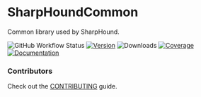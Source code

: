 # SharpHoundCommon
Common library used by SharpHound. 

![GitHub Workflow Status](https://img.shields.io/github/workflow/status/BloodHoundAD/SharpHoundCommon/Build)
[![Version](https://img.shields.io/nuget/v/SharpHoundCommon?label=version&logo=nuget)](https://www.nuget.org/packages/SharpHoundCommon)
![Downloads](https://img.shields.io/nuget/dt/SharpHoundCommon)
[![Coverage](https://bloodhoundad.github.io/SharpHoundCommon/coverage/report/badge_combined.svg)](https://bloodhoundad.github.io/SharpHoundCommon/coverage/report/index.html)
[![Documentation](https://img.shields.io/static/v1?label=&message=documentation&color=blue)](https://bloodhoundad.github.io/SharpHoundCommon/index.html)

### Contributors

Check out the [CONTRIBUTING](./CONTRIBUTING.md) guide.
